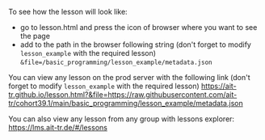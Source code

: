 To see how the lesson will look like:
- go to lesson.html and press the icon of browser where you want to see the page
- add to the path in the browser following string (don't forget to modify `lesson_example` with the required lesson)
  `&file=/basic_programming/lesson_example/metadata.json`

You can view any lesson on the prod server with the following link
(don't forget to modify `lesson_example` with the required lesson)
https://ait-tr.github.io/lesson.html?&file=https://raw.githubusercontent.com/ait-tr/cohort39.1/main/basic_programming/lesson_example/metadata.json

You can also view any lesson from any group with lessons explorer: https://lms.ait-tr.de/#/lessons